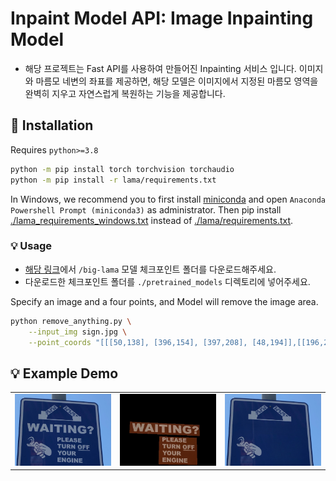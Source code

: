 # Inpaint Model API: Image Inpainting Model
- 해당 프로젝트는 Fast API를 사용하여 만들어진 Inpainting 서비스 입니다. 이미지와 마름모 네변의 좌표를 제공하면, 해당 모델은 이미지에서 지정된 마름모 영역을 완벽히 지우고 자연스럽게 복원하는 기능을 제공합니다. 

## 📜 Installation
Requires `python>=3.8`
```bash
python -m pip install torch torchvision torchaudio
python -m pip install -r lama/requirements.txt 
```
In Windows, we recommend you to first install [miniconda](https://docs.conda.io/en/latest/miniconda.html) and 
open `Anaconda Powershell Prompt (miniconda3)` as administrator.
Then pip install [./lama_requirements_windows.txt](lama_requirements_windows.txt) instead of 
[./lama/requirements.txt](lama%2Frequirements.txt).

### 💡 Usage
- [해당 링크](https://drive.google.com/drive/folders/1wpY-upCo4GIW4wVPnlMh_ym779lLIG2A?usp=sharing)에서 `/big-lama` 모델 체크포인트 폴더를 다운로드해주세요.
- 다운로드한 체크포인트 폴더를 `./pretrained_models` 디렉토리에 넣어주세요.

Specify an image and a four points, and Model will remove the image area.
```bash
python remove_anything.py \
    --input_img sign.jpg \
    --point_coords "[[[50,138], [396,154], [397,208], [48,194]],[[196,211], [383,218], [385,352], [193,350]]]"
```
## 💡 Example Demo
<table>
  <tr>
    <td><img src="./inpainting_model/example/sign.jpg" width="100%"></td>
    <td><img src="./inpainting_model/example/sign_masked.jpg" width="100%"></td>
    <td><img src="./inpainting_model/example/sign_result.png" width="100%"></td>
  </tr>
</table>


